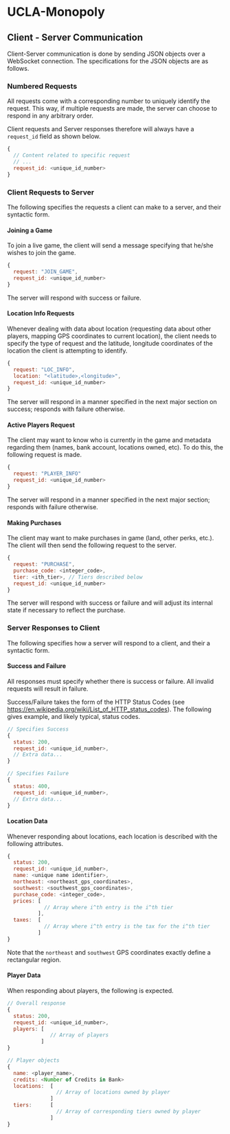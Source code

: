 # UCLA-Monopoly

## Client - Server Communication
Client-Server communication is done by sending JSON objects over a WebSocket connection. The specifications for the JSON objects are as follows.

### Numbered Requests
All requests come with a corresponding number to uniquely identify the request. This way, if multiple requests are made, the server can choose to respond in any arbitrary order.

Client requests and Server responses therefore will always have a `request_id` field as shown below.

```javascript
{
  // Content related to specific request
  // ...
  request_id: <unique_id_number>
}
```

### Client Requests to Server
The following specifies the requests a client can make to a server, and their syntactic form.

#### Joining a Game
To join a live game, the client will send a message specifying that he/she wishes to join the game.
```javascript
{
  request: "JOIN_GAME",
  request_id: <unique_id_number>
}
```
The server will respond with success or failure.

#### Location Info Requests
Whenever dealing with data about location (requesting data about other players, mapping GPS coordinates to current location), the client needs to specify the type of request and the latitude, longitude coordinates of the location the client is attempting to identify.
```javascript
{
  request: "LOC_INFO",
  location: "<latitude>,<longitude>",
  request_id: <unique_id_number>
}
```
The server will respond in a manner specified in the next major section on success; responds with failure otherwise.

#### Active Players Request
The client may want to know who is currently in the game and metadata regarding them (names, bank account, locations owned, etc). To do this, the following request is made.
```javascript
{
  request: "PLAYER_INFO"
  request_id: <unique_id_number>
}
```
The server will respond in a manner specified in the next major section; responds with failure otherwise.

#### Making Purchases
The client may want to make purchases in game (land, other perks, etc.). The client will then send the following request to the server.
```javascript
{
  request: "PURCHASE",
  purchase_code: <integer_code>,
  tier: <ith_tier>, // Tiers described below
  request_id: <unique_id_number>
}
```
The server will respond with success or failure and will adjust its internal state if necessary to reflect the purchase.

### Server Responses to Client
The following specifies how a server will respond to a client, and their a syntactic form.

#### Success and Failure
All responses must specify whether there is success or failure. All invalid requests will result in failure.

Success/Failure takes the form of the HTTP Status Codes (see https://en.wikipedia.org/wiki/List_of_HTTP_status_codes). The following gives example, and likely typical, status codes.

```javascript
// Specifies Success
{
  status: 200,
  request_id: <unique_id_number>,
  // Extra data...
}

// Specifies Failure
{
  status: 400,
  request_id: <unique_id_number>,
  // Extra data...
}
```

#### Location Data
Whenever responding about locations, each location is described with the following attributes.

```javascript
{
  status: 200,
  request_id: <unique_id_number>,
  name: <unique name identifier>,
  northeast: <northeast_gps_coordinates>,
  southwest: <southwest_gps_coordinates>,
  purchase_code: <integer_code>,
  prices: [
            // Array where i^th entry is the i^th tier
          ],
  taxes:  [
            // Array where i^th entry is the tax for the i^th tier
          ]
}
```
Note that the `northeast` and `southwest` GPS coordinates exactly define a rectangular region.

#### Player Data
When responding about players, the following is expected.

```javascript
// Overall response
{
  status: 200,
  request_id: <unique_id_number>,
  players: [
              // Array of players
           ]
}

// Player objects
{
  name: <player_name>,
  credits: <Number of Credits in Bank>
  locations:  [
                // Array of locations owned by player
              ]
  tiers:      [
                // Array of corresponding tiers owned by player
              ]
}
```
